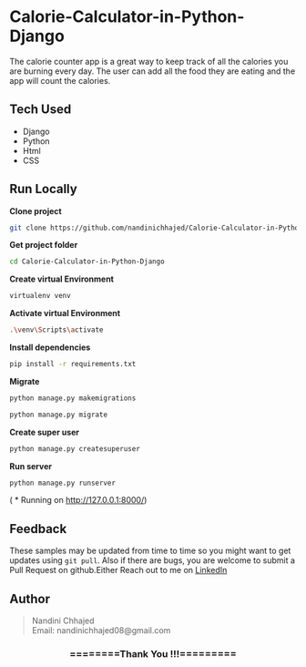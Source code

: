 # Calorie-Calculator-in-Python-Django
The calorie counter app is a great way to keep track of all the calories you are burning every day. The user can add all the food they are eating and the app will count the calories.

## Tech Used
- Django
- Python
- Html
- CSS

## Run Locally

**Clone project**

```bash
git clone https://github.com/nandinichhajed/Calorie-Calculator-in-Python-Django.git
```

**Get project folder**

```bash
cd Calorie-Calculator-in-Python-Django
```

**Create virtual Environment**

```bash
virtualenv venv
```

**Activate virtual Environment**

```bash
.\venv\Scripts\activate
```

**Install dependencies**

```bash
pip install -r requirements.txt
```

**Migrate**


```bash
python manage.py makemigrations
```
```bash
python manage.py migrate
```

 **Create super user**

```bash
python manage.py createsuperuser
```

**Run server**

```bash
python manage.py runserver
```
( * Running on http://127.0.0.1:8000/)

## Feedback

These samples may be updated from time to time so you might want to get updates
using `git pull`.  Also if there are bugs, you are welcome to submit
a Pull Request on github.Either
Reach out to me on [LinkedIn](https://linkedin.com/in/nandinichhajed)

<h2>Author</h2>
<blockquote>
  Nandini Chhajed<br>
  Email: nandinichhajed08@gmail.com
</blockquote>

<div align="center">
    <h3>========Thank You !!!=========</h3>
</div>
